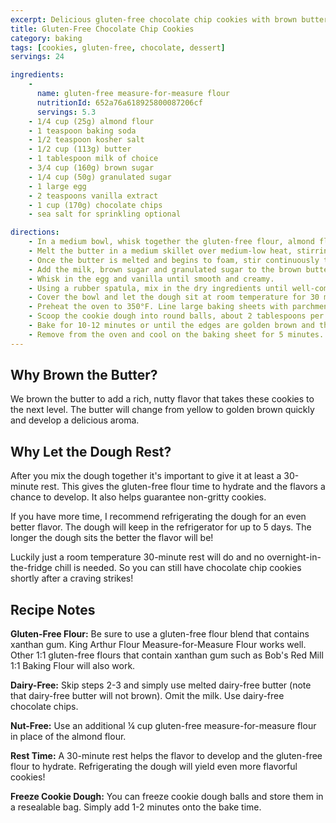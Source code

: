 ```yaml
---
excerpt: Delicious gluten-free chocolate chip cookies with brown butter and a perfect chewy texture
title: Gluten-Free Chocolate Chip Cookies
category: baking
tags: [cookies, gluten-free, chocolate, dessert]
servings: 24

ingredients:
    - 
      name: gluten-free measure-for-measure flour
      nutritionId: 652a76a618925800087206cf
      servings: 5.3
    - 1/4 cup (25g) almond flour
    - 1 teaspoon baking soda
    - 1/2 teaspoon kosher salt
    - 1/2 cup (113g) butter
    - 1 tablespoon milk of choice
    - 3/4 cup (160g) brown sugar
    - 1/4 cup (50g) granulated sugar
    - 1 large egg
    - 2 teaspoons vanilla extract
    - 1 cup (170g) chocolate chips
    - sea salt for sprinkling optional

directions:
    - In a medium bowl, whisk together the gluten-free flour, almond flour, baking soda and salt. Set aside.
    - Melt the butter in a medium skillet over medium-low heat, stirring occasionally.
    - Once the butter is melted and begins to foam, stir continuously to prevent the milk solids from sticking to the skillet. The butter will change from yellow to golden brown quickly and will have a nutty aroma. Remove from the heat and immediately pour into a medium bowl.
    - Add the milk, brown sugar and granulated sugar to the brown butter. Whisk to combine.
    - Whisk in the egg and vanilla until smooth and creamy.
    - Using a rubber spatula, mix in the dry ingredients until well-combined. Stir in the chocolate chips.
    - Cover the bowl and let the dough sit at room temperature for 30 minutes, or refrigerate for up to 5 days.
    - Preheat the oven to 350°F. Line large baking sheets with parchment paper or silicone baking mats.
    - Scoop the cookie dough into round balls, about 2 tablespoons per ball. Place on the prepared baking sheet, about 2 inches apart.
    - Bake for 10-12 minutes or until the edges are golden brown and the center is set.
    - Remove from the oven and cool on the baking sheet for 5 minutes. Sprinkle with flaky salt, if desired. Transfer to a wire rack to cool completely.
---
```


## Why Brown the Butter?

We brown the butter to add a rich, nutty flavor that takes these cookies to the next level. The butter will change from yellow to golden brown quickly and develop a delicious aroma.

## Why Let the Dough Rest?

After you mix the dough together it's important to give it at least a 30-minute rest. This gives the gluten-free flour time to hydrate and the flavors a chance to develop. It also helps guarantee non-gritty cookies.

If you have more time, I recommend refrigerating the dough for an even better flavor. The dough will keep in the refrigerator for up to 5 days. The longer the dough sits the better the flavor will be!

Luckily just a room temperature 30-minute rest will do and no overnight-in-the-fridge chill is needed. So you can still have chocolate chip cookies shortly after a craving strikes!

## Recipe Notes

**Gluten-Free Flour:** Be sure to use a gluten-free flour blend that contains xanthan gum. King Arthur Flour Measure-for-Measure Flour works well. Other 1:1 gluten-free flours that contain xanthan gum such as Bob's Red Mill 1:1 Baking Flour will also work.

**Dairy-Free:** Skip steps 2-3 and simply use melted dairy-free butter (note that dairy-free butter will not brown). Omit the milk. Use dairy-free chocolate chips.

**Nut-Free:** Use an additional ¼ cup gluten-free measure-for-measure flour in place of the almond flour.

**Rest Time:** A 30-minute rest helps the flavor to develop and the gluten-free flour to hydrate. Refrigerating the dough will yield even more flavorful cookies!

**Freeze Cookie Dough:** You can freeze cookie dough balls and store them in a resealable bag. Simply add 1-2 minutes onto the bake time.
